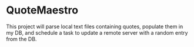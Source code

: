 # QuoteMaestro
This project will parse local text files containing quotes, populate them in my DB, and schedule a task to update a remote server with a random entry from the DB.
